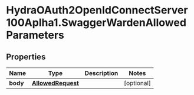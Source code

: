# HydraOAuth2OpenIdConnectServer100Aplha1.SwaggerWardenAllowedParameters

## Properties
Name | Type | Description | Notes
------------ | ------------- | ------------- | -------------
**body** | [**AllowedRequest**](AllowedRequest.md) |  | [optional] 


